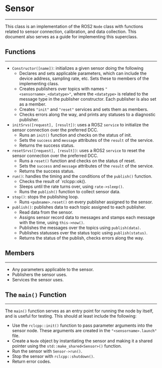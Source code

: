 # Sensor
----
This class is an implementation of the ROS2 `Node` class with functions related to sensor connection, calibration, and data collection. This document also serves as a guide for implementing this superclass.

## Functions
----
- `Constructor([name])`: initializes a given sensor doing the following
    - Declares and sets applicable parameters, which can include the device address, sampling rate, etc. Sets these to members of the implementing class.
    - Creates publishers over topics with names `"<sensorname>_<datatype>"`, where the `<datatype>` is related to the message type in the publisher constructor. Each publisher is also set as a member.
    - Creates `"init"` and `"reset"` services and sets them as members.
    - Checks errors along the way, and prints any statuses to a diagnostic publisher.
- `initSrvs([request], [result])`: uses a ROS2 `service` to initialize the sensor connection over the preferred DCC.
    - Runs an `init()` function and checks on the status of init.
    - Sets the `success` and `message` attributes of the `result` of the service.
    - Returns the success status.
- `resetSrvs([request], [result])`: uses a ROS2 `service` to reset the sensor connection over the preferred DCC.
    - Runs a `reset()` function and checks on the status of reset.
    - Sets the `success` and `message` attributes of the `result` of the service.
    - Returns the success status.
- `run()`: handles the timing and the conditions of the `publish()` function.
    - Checks the result of `rclcpp::ok().
    - Sleeps until the rate turns over, using `rate->sleep()`.
    - Runs the `publish()` function to collect sensor data.
- `stop()`: stops the publishing loop.
    - Runs `<pubname>.reset()` on every publisher assigned to the sensor.
- `publish()`: publishes data to each topic assigned to each publisher.
    - Read data from the sensor.
    - Assigns sensor record data to messages and stamps each message with the time, using `this->now()`.
    - Publishes the messages over the topics using `publish(data)`.
    - Publishes statusses over the status topic using `publish(status)`.
    - Returns the status of the publish, checks errors along the way.

## Members
----
- Any parameters applicable to the sensor.
- Publishers the sensor uses.
- Services the sensor uses.

## The `main()` Function
----
The `main()` function serves as an entry point for running the node by itself, and is useful for testing. This should at least include the following:
- Use the `rclcpp::init()` function to pass parameter arguments into the sensor node. These arguments are created in the `"<sensorname>.launch"` file.
- Create a `Node` object by instantiating the sensor and making it a shared pointer using the `std::make_shared<Sensor>()` function.
- Run the sensor with `Sensor->run()`.
- Stop the sensor with `rclcpp::shutdown()`.
- Return error codes.
